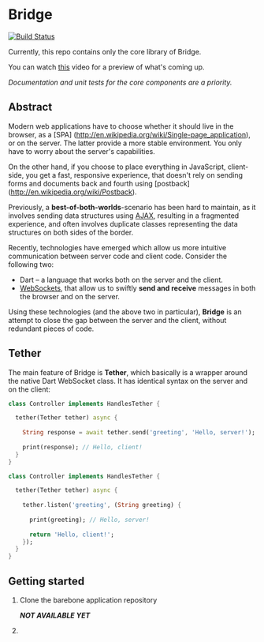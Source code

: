 # Bridge
[![Build Status](https://travis-ci.org/emilniklas/dart-bridge.svg?branch=master)](https://travis-ci.org/emilniklas/dart-bridge)

Currently, this repo contains only the core library of Bridge.

You can watch [this](https://www.youtube.com/watch?v=-c90H03MXbg) video for
a preview of what's coming up.

*Documentation and unit tests for the core components are a priority.*

## Abstract

Modern web applications have to choose whether it should live in the browser, as a [SPA]
(http://en.wikipedia.org/wiki/Single-page_application), or on the server. The latter provide a more stable
environment. You only have to worry about the server's capabilities.

On the other hand, if you choose to place everything in JavaScript, client-side, you get a fast, responsive
experience, that doesn't rely on sending forms and documents back and fourth using [postback]
(http://en.wikipedia.org/wiki/Postback).

Previously, a **best-of-both-worlds**-scenario has been hard to maintain, as it involves sending data structures
using [AJAX](http://en.wikipedia.org/wiki/Ajax_%28programming%29), resulting in a fragmented experience, and often
involves duplicate classes representing the data structures on both sides of the border.
 
Recently, technologies have emerged which allow us more intuitive communication between server code and client code.
Consider the following two:

* Dart – a language that works both on the server and the client.
* [WebSockets](http://en.wikipedia.org/wiki/WebSocket), that allow us to swiftly **send and receive** messages in
  both the browser and on the server.
  
Using these technologies (and the above two in particular), **Bridge** is an attempt to close the gap between
the server and the client, without redundant pieces of code.

## Tether

The main feature of Bridge is **Tether**, which basically is a wrapper around the native Dart WebSocket class.
It has identical syntax on the server and on the client:

```dart
class Controller implements HandlesTether {

  tether(Tether tether) async {
  
    String response = await tether.send('greeting', 'Hello, server!');
    
    print(response); // Hello, client!
  }
}
```

```dart
class Controller implements HandlesTether {

  tether(Tether tether) async {
  
    tether.listen('greeting', (String greeting) {
    
      print(greeting); // Hello, server!
    
      return 'Hello, client!';
    });
  }
}
```

## Getting started

1. Clone the barebone application repository

   **_NOT AVAILABLE YET_**

2. 
